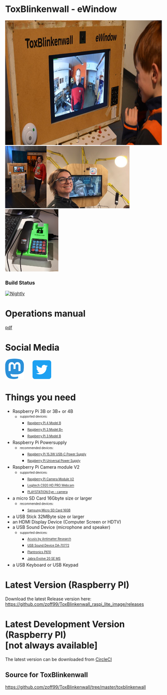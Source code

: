 <H1>ToxBlinkenwall - eWindow</H1>
<p align="left">
<img height="400" src="https://raw.githubusercontent.com/zoff99/ToxBlinkenwall_raspi_lite_image/_images_/images/tiww_prof_slim.jpg"></img><br>
<img height="200" src="https://raw.githubusercontent.com/zoff99/ToxBlinkenwall_raspi_lite_image/_images_/images/aaa1.JPG"></img><img height="200" src="https://raw.githubusercontent.com/zoff99/ToxBlinkenwall_raspi_lite_image/_images_/images/bbb1.jpg"></img><img height="200" src="https://raw.githubusercontent.com/zoff99/ToxBlinkenwall_raspi_lite_image/_images_/images/ccc1.jpg"></img>
</p>

### Build Status

[![Nightly](https://github.com/zoff99/ToxBlinkenwall_raspi_lite_image/actions/workflows/nightly.yml/badge.svg?branch=toxphone_pi4)](https://github.com/zoff99/ToxBlinkenwall_raspi_lite_image/actions/workflows/nightly.yml)<br>

# Operations manual
[pdf](https://github.com/zoff99/ToxBlinkenwall_raspi_lite_image/raw/master/doc/ops01.pdf)

# Social Media

[<img width="60" src="https://raw.githubusercontent.com/zoff99/ToxBlinkenwall_raspi_lite_image/_images_/images/mastodon.png"></img>](https://chaos.social/@ToxBlinkenwall)&nbsp;&nbsp;&nbsp;&nbsp;&nbsp;&nbsp;&nbsp;[<img width="60" src="https://raw.githubusercontent.com/zoff99/ToxBlinkenwall_raspi_lite_image/_images_/images/Twitter_Social_Icon_Rounded_Square_Color.png"></img>](https://twitter.com/ToxBlinkenwall)

# Things you need

- Raspberry Pi 3B or 3B+ or 4B
    + <sub><sup>supported devices:</sup></sub>
        - <sub><sup>[Raspberry Pi 4 Model B](https://www.raspberrypi.org/products/raspberry-pi-4-model-b/)</sup></sub>
        - <sub><sup>[Raspberry Pi 3 Model B+](https://www.raspberrypi.org/products/raspberry-pi-3-model-b-plus/)</sup></sub>
        - <sub><sup>[Rsapberry Pi 3 Model B](https://www.raspberrypi.org/products/raspberry-pi-3-model-b/)</sup></sub>
- Raspberry Pi Powersupply
    + <sub><sup>recommended devices:</sup></sub>
        - <sub><sup>[Raspberry Pi 15.3W USB-C Power Supply](https://www.raspberrypi.org/products/type-c-power-supply/)</sup></sub>
        - <sub><sup>[Raspberry Pi Universal Power Supply](https://www.raspberrypi.org/products/raspberry-pi-universal-power-supply/)</sup></sub>
- Raspberry Pi Camera module V2
    + <sub><sup>supported devices:</sup></sub>
        - <sub><sup>[Raspberry Pi Camera Module V2](https://www.raspberrypi.org/products/camera-module-v2/)</sup></sub>
        - <sub><sup>[Logitech C920 HD PRO Webcam](https://www.amazon.de/gp/product/B006A2Q81M)</sup>
        - <sub><sup>[PLAYSTATION Eye - camera](https://www.amazon.de/Playstation-PS3-eyetoy-Kamera-Großpackung/dp/B00LME2JGQ)</sup></sub>
- a micro SD Card 16Gbyte size or larger
    + <sub><sup>recommended devices:</sup></sub>
        - <sub><sup>[Samsung Micro SD Card 16GB](https://www.amazon.de/Samsung-Micro-Class-Speicherkarte-Adapter/dp/B06XFSZGCC/)</sup></sub>
- a USB Stick 32MByte size or larger
- an HDMI Display Device (Computer Screen or HDTV)
- a USB Sound Device (microphone and speaker)
    + <sub><sup>supported devices:</sup></sub>
        - <sub><sup>[Acusis by Antimatter Research](https://www.crowdsupply.com/antimatter-research/acusis)</sup></sub>
        - <sub><sup>[USB Sound Device DA-70772](https://www.amazon.de/gp/product/B000FIH4FQ)</sup></sub>
        - <sub><sup>[Plantronics P610](https://www.amazon.de/gp/product/B00SLP4VQK)</sup></sub>
        - <sub><sup>[Jabra Evolve 20 SE MS](https://www.amazon.de/gp/product/B00OD74Q2Y)</sup></sub>
- a USB Keyboard or USB Keypad


# Latest Version (Raspberry PI)

Download the latest Release version here:
https://github.com/zoff99/ToxBlinkenwall_raspi_lite_image/releases

# Latest Development Version (Raspberry PI)<br>[not always available]

The latest version can be downloaded from [CircleCI](https://circleci.com/api/v1.1/project/github/zoff99/ToxBlinkenwall_raspi_lite_image/latest/artifacts/0/deploy/image-Raspbian-lite.zip?filter=successful&branch=toxphone_pi4)

## Source for ToxBlinkenwall

https://github.com/zoff99/ToxBlinkenwall/tree/master/toxblinkenwall

